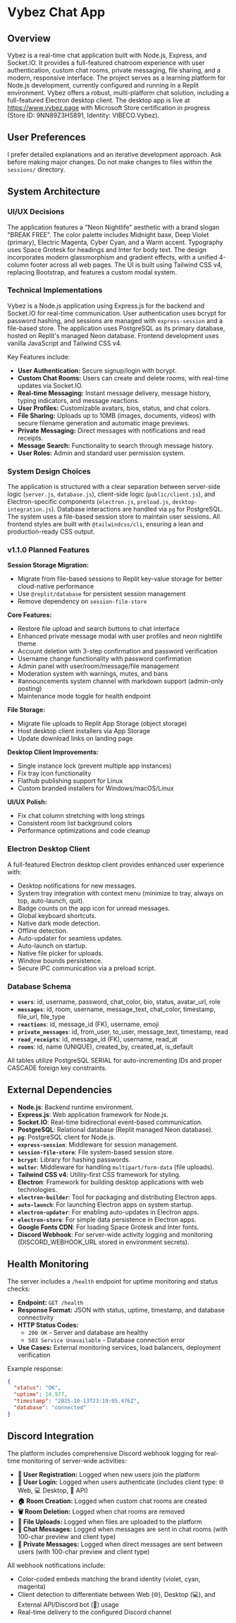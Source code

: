# Vybez Chat App

## Overview
Vybez is a real-time chat application built with Node.js, Express, and Socket.IO. It provides a full-featured chatroom experience with user authentication, custom chat rooms, private messaging, file sharing, and a modern, responsive interface. The project serves as a learning platform for Node.js development, currently configured and running in a Replit environment. Vybez offers a robust, multi-platform chat solution, including a full-featured Electron desktop client. The desktop app is live at https://www.vybez.page with Microsoft Store certification in progress (Store ID: 9NN89Z3HS891, Identity: VIBECO.Vybez).

## User Preferences
I prefer detailed explanations and an iterative development approach. Ask before making major changes. Do not make changes to files within the `sessions/` directory.

## System Architecture

### UI/UX Decisions
The application features a "Neon Nightlife" aesthetic with a brand slogan "BREAK FREE". The color palette includes Midnight base, Deep Violet (primary), Electric Magenta, Cyber Cyan, and a Warm accent. Typography uses Space Grotesk for headings and Inter for body text. The design incorporates modern glassmorphism and gradient effects, with a unified 4-column footer across all web pages. The UI is built using Tailwind CSS v4, replacing Bootstrap, and features a custom modal system.

### Technical Implementations
Vybez is a Node.js application using Express.js for the backend and Socket.IO for real-time communication. User authentication uses bcrypt for password hashing, and sessions are managed with `express-session` and a file-based store. The application uses PostgreSQL as its primary database, hosted on Replit's managed Neon database. Frontend development uses vanilla JavaScript and Tailwind CSS v4.

Key Features include:
- **User Authentication:** Secure signup/login with bcrypt.
- **Custom Chat Rooms:** Users can create and delete rooms, with real-time updates via Socket.IO.
- **Real-time Messaging:** Instant message delivery, message history, typing indicators, and message reactions.
- **User Profiles:** Customizable avatars, bios, status, and chat colors.
- **File Sharing:** Uploads up to 10MB (images, documents, videos) with secure filename generation and automatic image previews.
- **Private Messaging:** Direct messages with notifications and read receipts.
- **Message Search:** Functionality to search through message history.
- **User Roles:** Admin and standard user permission system.

### System Design Choices
The application is structured with a clear separation between server-side logic (`server.js`, `database.js`), client-side logic (`public/client.js`), and Electron-specific components (`electron.js`, `preload.js`, `desktop-integration.js`). Database interactions are handled via `pg` for PostgreSQL. The system uses a file-based session store to maintain user sessions. All frontend styles are built with `@tailwindcss/cli`, ensuring a lean and production-ready CSS output.

### v1.1.0 Planned Features
**Session Storage Migration:**
- Migrate from file-based sessions to Replit key-value storage for better cloud-native performance
- Use `@replit/database` for persistent session management
- Remove dependency on `session-file-store`

**Core Features:**
- Restore file upload and search buttons to chat interface
- Enhanced private message modal with user profiles and neon nightlife theme
- Account deletion with 3-step confirmation and password verification
- Username change functionality with password confirmation
- Admin panel with user/room/message/file management
- Moderation system with warnings, mutes, and bans
- #announcements system channel with markdown support (admin-only posting)
- Maintenance mode toggle for health endpoint

**File Storage:**
- Migrate file uploads to Replit App Storage (object storage)
- Host desktop client installers via App Storage
- Update download links on landing page

**Desktop Client Improvements:**
- Single instance lock (prevent multiple app instances)
- Fix tray icon functionality
- Flathub publishing support for Linux
- Custom branded installers for Windows/macOS/Linux

**UI/UX Polish:**
- Fix chat column stretching with long strings
- Consistent room list background colors
- Performance optimizations and code cleanup

### Electron Desktop Client
A full-featured Electron desktop client provides enhanced user experience with:
- Desktop notifications for new messages.
- System tray integration with context menu (minimize to tray, always on top, auto-launch, quit).
- Badge counts on the app icon for unread messages.
- Global keyboard shortcuts.
- Native dark mode detection.
- Offline detection.
- Auto-updater for seamless updates.
- Auto-launch on startup.
- Native file picker for uploads.
- Window bounds persistence.
- Secure IPC communication via a preload script.

### Database Schema
- **`users`**: id, username, password, chat_color, bio, status, avatar_url, role
- **`messages`**: id, room, username, message_text, chat_color, timestamp, file_url, file_type
- **`reactions`**: id, message_id (FK), username, emoji
- **`private_messages`**: id, from_user, to_user, message_text, timestamp, read
- **`read_receipts`**: id, message_id (FK), username, read_at
- **`rooms`**: id, name (UNIQUE), created_by, created_at, is_default

All tables utilize PostgreSQL SERIAL for auto-incrementing IDs and proper CASCADE foreign key constraints.

## External Dependencies
- **Node.js**: Backend runtime environment.
- **Express.js**: Web application framework for Node.js.
- **Socket.IO**: Real-time bidirectional event-based communication.
- **PostgreSQL**: Relational database (Replit managed Neon database).
- **`pg`**: PostgreSQL client for Node.js.
- **`express-session`**: Middleware for session management.
- **`session-file-store`**: File system-based session store.
- **`bcrypt`**: Library for hashing passwords.
- **`multer`**: Middleware for handling `multipart/form-data` (file uploads).
- **Tailwind CSS v4**: Utility-first CSS framework for styling.
- **Electron**: Framework for building desktop applications with web technologies.
- **`electron-builder`**: Tool for packaging and distributing Electron apps.
- **`auto-launch`**: For launching Electron apps on system startup.
- **`electron-updater`**: For enabling auto-updates in Electron apps.
- **`electron-store`**: For simple data persistence in Electron apps.
- **Google Fonts CDN**: For loading Space Grotesk and Inter fonts.
- **Discord Webhook**: For server-wide activity logging and monitoring (DISCORD_WEBHOOK_URL stored in environment secrets).

## Health Monitoring
The server includes a `/health` endpoint for uptime monitoring and status checks:
- **Endpoint:** `GET /health`
- **Response Format:** JSON with status, uptime, timestamp, and database connectivity
- **HTTP Status Codes:** 
  - `200 OK` - Server and database are healthy
  - `503 Service Unavailable` - Database connection error
- **Use Cases:** External monitoring services, load balancers, deployment verification

Example response:
```json
{
  "status": "OK",
  "uptime": 14.977,
  "timestamp": "2025-10-13T23:19:05.476Z",
  "database": "connected"
}
```

## Discord Integration
The platform includes comprehensive Discord webhook logging for real-time monitoring of server-wide activities:
- **📝 User Registration:** Logged when new users join the platform
- **🔐 User Login:** Logged when users authenticate (includes client type: 🌐 Web, 💻 Desktop, 🤖 API)
- **🏠 Room Creation:** Logged when custom chat rooms are created
- **🗑️ Room Deletion:** Logged when chat rooms are removed
- **📎 File Uploads:** Logged when files are uploaded to the platform
- **💬 Chat Messages:** Logged when messages are sent in chat rooms (with 100-char preview and client type)
- **📧 Private Messages:** Logged when direct messages are sent between users (with 100-char preview and client type)

All webhook notifications include:
- Color-coded embeds matching the brand identity (violet, cyan, magenta)
- Client detection to differentiate between Web (🌐), Desktop (💻), and External API/Discord bot (🤖) usage
- Real-time delivery to the configured Discord channel